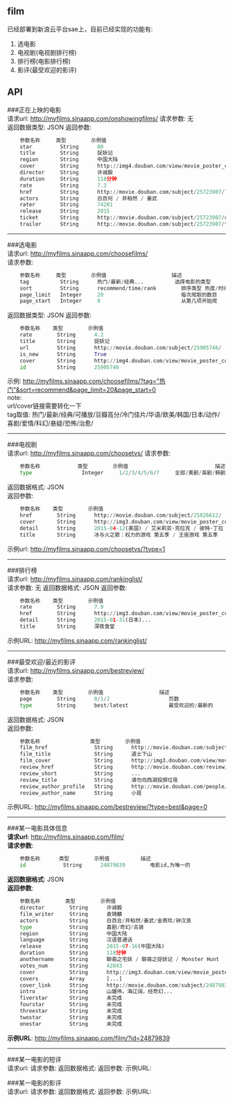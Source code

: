 ## film

已经部署到新浪云平台sae上，目前已经实现的功能有:  
1. 选电影  
2. 电视剧(电视剧排行榜)  
3. 排行榜(电影排行榜)   
4. 影评(最受欢迎的影评)  

## API
###正在上映的电影  
请求url: http://myfilms.sinaapp.com/onshowingfilms/
请求参数: 无    
返回数据类型: JSON
返回参数:   
```python
    参数名称     类型        示例值                                                                          描述
    star         String      00                                                                              星
    title        String      捉妖记                                                                          电影标题
    region       String      中国大陆                                                                        地区
    cover        String      http://img4.douban.com/view/movie_poster_cover/mpst/public/p2257944916.jpg      电影海报url
    director     String      许诚毅                                                                          导演
    duration     String      118分钟                                                                         电影放映时间
    rate         String      7.3                                                                             评分
    href         String      http://movie.douban.com/subject/25723907/?from=showing                          电影详细链接
    actors       String      白百何 / 井柏然 / 姜武                                                          演员
    rater        String      74281                                                                           投票人数
    release      String      2015                                                                            上映时间
    ticket       String      http://movie.douban.com/subject/25723907/cinema/                                ""
    trailer      String      http://movie.douban.com/subject/25723907/trailer                                电影海报
```

---


###选电影  
请求url: http://myfilms.sinaapp.com/choosefilms/  
请求参数:   
```python
    参数名称     类型        示例值                     描述
    tag          String      热门/最新/经典...          选择电影的类型
    sort         String      recommend/time/rank        排序类型 热度/时间/评价
    page_limit   Integer     20                         每次爬取的数目
    page_start   Integer     0                          从第几项开始爬
```
返回数据类型: JSON
返回参数:
```python
    参数名称    类型        示例值                                                                          描述
    rate        String      4.2                                                                             评分
    title       String      捉妖记                                                                          电影标题
    url         String      http://movie.douban.com/subject/25905746/                                       电影详细链接
    is_new      String      True                                                                            是不是最新电影
    cover       String      http://img4.douban.com/view/movie_poster_cover/lpst/public/p2256870906.jpg      电影海报url
    id          String      25905746                                                                        区分不同电影，唯一
```
示例: http://myfilms.sinaapp.com/choosefilms/?tag="热门"&sort=recommend&page_limit=20&page_start=0    
note:   
    url/cover链接需要转化一下  
    tag取值: 热门/最新/经典/可播放/豆瓣高分/冷门佳片/华语/欧美/韩国/日本/动作/喜剧/爱情/科幻/悬疑/恐怖/治愈/  


---


###电视剧  
请求url: http://myfilms.sinaapp.com/choosetvs/
请求参数:   
```python
    参数名称            类型        示例值                            描述
    type                Integer     1/2/3/4/5/6/7     全部/美剧/英剧/韩剧/大陆电视剧/港剧/日剧/动漫
```
返回数据格式: JSON  
返回参数:  
```python
    参数名称    类型        示例值                                                                          描述
    href        String      http://movie.douban.com/subject/25826612/                                       电视剧详细信息url
    cover       String      http://img3.douban.com/view/movie_poster_cover/ipst/public/p2230256732.jpg      电视剧海报url
    detail      String      2015-04-12(美国) / 艾米莉亚·克拉克 / 彼特·丁拉                                电视剧详细信息
    title       String      冰与火之歌：权力的游戏 第五季 / 王座游戏 第五季                                 电视剧名称
```
示例url: http://myfilms.sinaapp.com/choosetvs/?type=1                                                        
                                                                                                           

---


###排行榜  
请求url: http://myfilms.sinaapp.com/rankinglist/   
请求参数: 无
返回数据格式: JSON
返回参数:  
```python
    参数名称    类型        示例值                                                                          描述
    rate        String      7.9                                                                             评分
    href        String      http://img3.douban.com/view/movie_poster_cover/ipst/public/p2205014862.jpg      电影海报
    detail      String      2015-01-31(日本)...                                                             电影简介
    title       String      深夜食堂                                                                        电影名称

```
示例URL: http://myfilms.sinaapp.com/rankinglist/   


---


###最受欢迎/最近的影评  
请求url: http://myfilms.sinaapp.com/bestreview/  
请求参数:  
```python
    参数名称    类型        示例值                  描述
    page        String      0/1/2                   页数
    type        String      best/latest             最受欢迎的/最新的
```
返回数据格式: JSON  
返回参数:
```python
    参数名称                类型        示例值                                                                          描述
    film_href               String      http://movie.douban.com/subject/24879839/                                       电影链接
    film_title              String      道士下山                                                                        电影名称
    film_cover              String      http://img3.douban.com/view/movie_poster_cover/ipst/public/p2251450614.jpg      电影海报url
    review_href             String      http://movie.douban.com/review/7551733/                                         影评地址
    review_short            String      ...                                                                             简短影评(不全)
    review_title            String      请勿向西湖投掷垃圾                                                              影评名称
    review_author_profile   String      http://movie.douban.com/people/petitespot/                                      影评作者主页
    review_author_name      String      小斑                                                                            影评作者名称
```
示例URL: http://myfilms.sinaapp.com/bestreview/?type=best&page=0   


---


###某一电影具体信息   
**请求url**: http://myfilms.sinaapp.com/film/   
**请求参数**: 
```python
    参数名称      类型        示例值          描述
    id            String      24879839        电影id,为唯一的
```
**返回数据格式**: JSON  
**返回参数**:  
```python
    参数名称        类型        示例值                                                                          描述
    director        String      许诚毅                                                                          导演
    film_writer     String      袁锦麟                                                                          编剧
    actors          String      白百合/井柏然/姜武/金燕玲/钟汉良                                                演员
    type            String      喜剧/奇幻/古装                                                                  电影类型
    region          String      中国大陆                                                                        地区
    language        String      汉语普通话                                                                      语言
    release         String      2015-07-16(中国大陆)                                                            上映日期
    duration        String      118分钟                                                                         电影放映时长
    anothername     String      聊斋之宅妖 / 聊斋之捉妖记 / Monster Hunt                                        又名
    votes_num       String      42843                                                                           投票人数
    cover           String      http://img3.douban.com/view/movie_poster_cover/spst/public/p2251450614.jpg      电影海报
    covers          Array       [...]                                                                           电影所有的海报剧照
    cover_link      String      http://movie.douban.com/subject/24879839/photos?type=R                          所有海报的链接
    intro           String      山雄伟，海辽阔，经奇幻...                                                       剧情简介
    fiverstar       String      未完成
    fourstar        String      未完成
    threestar       String      未完成
    twostar         String      未完成
    onestar         String      未完成
```

**示例URL**: http://myfilms.sinaapp.com/film/?id=24879839  


---


###某一电影的短评  
请求url: 
请求参数:
返回数据格式:
返回参数:
示例URL:

###某一电影的影评  
请求url: 
请求参数:
返回数据格式:
返回参数:
示例URL:
